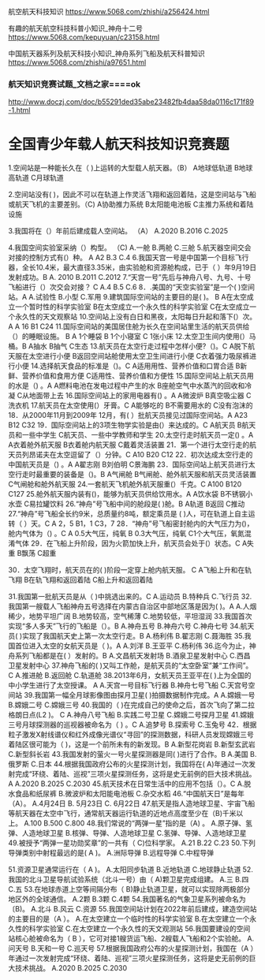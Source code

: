 航空航天科技知识
https://www.5068.com/zhishi/a256424.html

有趣的航天航空科技科普小知识_神舟十二号
https://www.5068.com/kepuyuan/c23158.html

中国航天器系列及航天科技小知识_神舟系列飞船及航天科普知识
https://www.5068.com/zhishi/a97651.html

### 航天知识竞赛试题_文档之家====ok
http://www.doczj.com/doc/b55291ded35abe23482fb4daa58da0116c171f89-1.html

#  全国青少年载人航天科技知识竞赛题

1.空间站是一种能长久在（ )上运转的大型载人航天器。（B）
A地球低轨道
B地球高轨道
C月球轨道

2.空间站没有( )，因此不可以在轨道上作灵活飞翔和返回着陆，这是空间站与飞船或航天飞机的主要差别。（C)
A协助推力系统
B太阳能电池板
C主推力系统和着陆设施

3.我国将在（）年前后建成载人空间站。 （A）
A.2020
B.2016
C.2025

4.我国空间实验室采纳（）构型。 （C)
A.一舱
B.两舱
C.三舱
5.航天器空间交会对接的控制方式有(）种。  A
A2
B.3
C.4
6.我国天宫一号是中国第一个目标飞行器，全长10.4米，最大直径3.35米，由实验舱和资源舱构成，已于（ ）年9月19日发射成功。B
A. 2010 
B.2011
C.2012
7.“天宫一号”先后与神舟八号、九号、十号飞船进行（）次交会对接？  C
A.4 
B.5
C.6
8．.美国的“天空实验室”是一个( )空间站。A
A.试验性
B.小型
C.军用
9.建筑国际空间站的主要目的是( )。  B
A在太空成立一个暂时性的科学实验室
B在太空成立一个永久性的科学实验室
C在太空成立一个永久性的天文观察站
10.空间站上没有白日和黑夜，太阳每日升起和落下(）次。A
A 16 
B1 
C24
11.国际空间站的美国居住舱为长久在空间站里生活的航天员供给（）的睡眠设施。 B
A 1个睡袋
B 1个小寝室
C 1张小床
12.太空卫生间内使用(）马桶。B
A抽水
B抽气
C生态
13.航天员在太空行走过程中怎样小便?（)。C
A脱下航天服在太空进行小便
B返回空间站舱使用太空卫生间进行小便
C衣着强力吸尿裤进行小便
14.选择航天食品的标准是（)。C
A适用用性、营养价值和口胃合适 
B新鲜、营养价值和食用方便
C适用性、营养价值和方便性
15.国际空间站上航天员用的水是（) 。A
A燃料电池在发电过程中产生的水
B座舱空气中水蒸汽的回收和冷凝
C从地面带上去
16.国际空间站上的家用电器有() 。A
A微波炉 B真空吸尘器 C洗衣机
17.航天员在太空使用(）牙膏。C
A能够吃的
B不需要用水的
C没有泡沫的
18．从2000年11月到2009年 12月，有( ）批航天员接见过国际空间站。A
A23 
B12
C32
19．国际空间站上的3项生物学实验是由(）来达成的。C
A航天员 
B航天员和一些中学生
C航天员、一些中学教师和学生
20.太空行走时航天员一定() 。A
A衣着舱外航天服
B衣着舱内航天服
C戴着灵活装置
21．第一个进行太空行走的航天员列昂诺夫在太空逗留了（）分钟。C
A10
B20
C12
22．初次达成太空行走的中国航天员是（) 。A
A翟志刚
B刘伯明
C景海鹏
23．国际空间站上航天员进行太空行走时最重要的装备是（)。B
A气闸舱
B气闸舱、舱外航天服和航天员灵活装置
C气闸舱和舱外航天服
24.一套航天飞机舱外航天服重(）千克。C
A100
B120
C127
25.舱外航天服内装有()，能够为航天员供给饮用水。A
A饮水袋
B不锈钢小水壶
C易拉罐饮料
26.“神舟”号飞船中间的舱段是(  )舱。B
A轨道
B返回
C推动
27.“神舟”号飞船全长约9米，总质量约8吨，额定乘员是 (  )人，可在轨道上自主运转（  ）天。C
A 2，5
B1，1
C3，7
28．“神舟”号飞船密封舱内的大气压力为()，舱内气体为（) 。C
A 0.5大气压，纯氧
B 0.3大气压，纯氧 
C1个大气压，氧氮混淆气体
29．在飞船上升阶段，因为火箭加快上升，航天员会处于(）状态。C
A失重
B飘荡
C超重

30．太空飞翔时，航天员在的(   )阶段一定穿上舱内航天服。 C
A飞船上升和在轨飞翔
B在轨飞翔和返回着陆
C船上升和返回着陆

31.我国第一批航天员是从（  )中挑选出来的。C
A.运动员
B.特种兵
C.飞行员
32.我国第一艘载人飞船神舟五号选择在内蒙古自治区中部地区落是因为(  )。A
A.人烟稀少，地势平坦广阔
B.地势较高，空气稀薄
C.地势较低，平坦湿润
33.我国首次实现“多人多天”飞行的飞船是（）。B
A.神舟五号 
B.神舟六号
C.神舟七号
34.航天员(   )实现了我国航天史上第一次太空行走。B
A.杨利伟
B.翟志刚
C.聂海胜
35.我国首位进入太空的女航天员是（  )。A
A.刘洋
B.王亚平
C.杨利伟
36.迄今为止，神舟系列飞船都是在(  ）发射的。B
A.文昌航天发射场
B.酒泉卫星发射中心
C.西昌卫星发射中心
37.神舟飞船的(   )又叫工作舱，是航天员的“太空卧室”兼“工作间”。C
A.推进舱
B.返回舱
C.轨道舱
38.2013年6月，女航天员王亚平在(   )上为全国的中小学生进行了太空授课。 A
A.天宫一号目标飞行器
B.神舟七号飞船
C.天宫号空间站
39.我国第一幅全月球影像图由探月卫星(   )拍摄数据制作完成。A
A.嫦娥一号 
B.嫦娥二号
C.嫦娥三号
40.我国的（  )在完成自己的使命之后，首次飞向了第二拉格朗日点(L2 )。 C
A.神舟八号飞船
B.实践二号卫星
C.嫦娥二号探月卫星
41.嫦娥三号月球探测器的巡视器被命名为（  ) 。C
A.追梦号
B.探索号
C.玉兔号
42．根据粒子激发X射线谱仪和红外成像光谱仪“寻回”的探测数据，科研人员发现嫦娥三号着陆区很可能为（  )，这是一个前所未有的新发现。B
A.新型花岗岩
B.新型玄武岩
C.新型斜长岩
43.我国发射的萤火一号火星探测器是同(  )进行了合作。B
A.美国 
B.俄罗斯
C.日本
44.根据我国政府公布的火星探测计划，我国将在( A)年通过一次发射完成“环绕、着陆、巡视”三项火星探测任务，这将是史无前例的巨大技术挑战。A
A.2020
B.2025
C.2030
45.航天技术在日常生活中的应用不包括（）。C
A.脱水食品和纸尿裤
B.微波炉和太阳能电池板
C.杂交水稻
46.“中国航天日”是每年（A）。
A.4月24日
B. 5月23日
C. 6月22日
47.航天是指人造地球卫星、宇宙飞船等航天器在太空中飞行，通常航天器运行轨道的近地点高度至少在（B)千米以上。
A.100 
B.500 
C.800
48.我们常说的“两弹一星”指的是（A) 。
A.原子弹、氢弹、人造地球卫星
B.核弹、导弹、人造地球卫星
C.氢弹、导弹、人造地球卫星
49.被授予“两弹一星功勋奖章”的一共有（ C)位科学家。
A.21
B.22
C.23
50.下列导弹类别中射程最远的是( A )。
A.洲际导弹
B.远程导弹
C.中程导弹

51.资源卫星通常运行在（ A )。
A.太阳同步轨道
B.近地轨道
C.地球静止轨道
52.我国的北斗卫星导航试验系统（北斗一号）由（ A)颗卫星完成组建。
A.三
B.四
C.五
53.在地球赤道上空等间隔分布（ B)静止轨道卫星，就可以实现除两极部分地区外的全球通信。
A.2颗
B.3颗
C.4颗
54.我国著名的气象卫星系列被命名为〔B)。
A.北斗
B.风云
C.资源
55.我国空间站计划在2022年前后建成，建造空间站的主要目的是（A ）。
A.在太空建立一个临时性的科学实验室
B.在太空建立一个永久性的科学实验室
C.在太空建立一个永久性的天文观测站
56.我国要建设的空间站核心舱被命名为（ B ），它可对接1艘货运飞船、2艘载人飞船和2个实验舱。
A.问天号
B.天和一号
C.巡天号
57.根据我国政府公布的火星探测计划，我国在（A ）年通过一次发射完成“环绕、着陆、巡视”三项火星探测任务，这将是史无前例的巨大技术挑战。
A.2020
B.2025
C.2030
